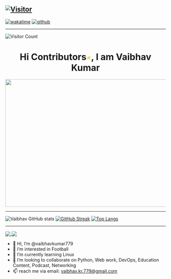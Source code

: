 <!-- ### Hi there 👋 -->
[![Visitor](https://visitor-badge.laobi.icu/badge?page_id=vaibhavkumar779)](https://github.com/vaibhavkumar779)
<br />
---
[![wakatime](https://wakatime.com/badge/user/66b6796d-eb84-4bb9-b9d2-8dc882f4c6ac.svg)](https://wakatime.com/@66b6796d-eb84-4bb9-b9d2-8dc882f4c6ac)
[![github](https://img.shields.io/github/followers/alanhamlett?logo=github&style=plastic)](https://github.com/alanhamlett?tab=followers)

---
![Visitor Count](https://profile-counter.glitch.me/vaibhavkumar779/count.svg)

<h1 align="center">Hi Contributors<img src="https://github.com/vaibhavkumar779/vaibhavkumar779/blob/main/Wave.gif" height="15px" width="15px">, I am Vaibhav Kumar</h1>


<img align="center"  src="https://miro.medium.com/max/1400/1*mqv03KrlG5LK2XU1uV4LJg.gif"  style="display: inline-block; margin: 0 auto; height: 400px; width: 1200px" />
<br>
<hr>

![Vaibhav GitHub stats](https://github-readme-stats.vercel.app/api?username=vaibhavkumar779&show_icons=true&&show=reviews,discussions_started,discussions_answered&count_private=true&theme=bear)
[![GitHub Streak](http://github-readme-streak-stats.herokuapp.com?user=vaibhavkumar779&theme=radical&border_radius=10&date_format=M%20j%5B%2C%20Y%5D&mode=weekly&type=png&card_width=502)](https://git.io/streak-stats)
[![Top Langs](https://github-readme-stats.vercel.app/api/top-langs/?username=vaibhavkumar779&theme=tokyonight&langs_count=20&layout=compact)](https://github.com/vaibhavkumar779/vaibhavkumar779)

<!-- city_light -->
---
<!--START_SECTION:waka-->
<!--END_SECTION:waka-->
<a href="https://github.com/vaibhavkumar779/portfolio">
  <img align="center" src="https://github-readme-stats.vercel.app/api/pin/?username=vaibhavkumar779&repo=portfolio" />
</a>
<a href="https://github.com/vaibhavkumar779/Capstone977">
  <img align="center" src="https://github-readme-stats.vercel.app/api/pin/?username=vaibhavkumar779&repo=Capstone977" />
</a>


- 👋 Hi, I’m @vaibhavkumar779
- 👀 I’m interested in Football
- 🌱 I’m currently learning Linux
- 💞️ I’m looking to collaborate on Python, Web work, DevOps, Education Content, Podcast, Networking
- 📫 reach me via email: vaibhav.kr.779@gmail.com


<!---
vaibhavkumar779/vaibhavkumar779 is a ✨ special ✨ repository because its `README.md` (this file) appears on your GitHub profile.
You can click the Preview link to take a look at your changes.
--->
